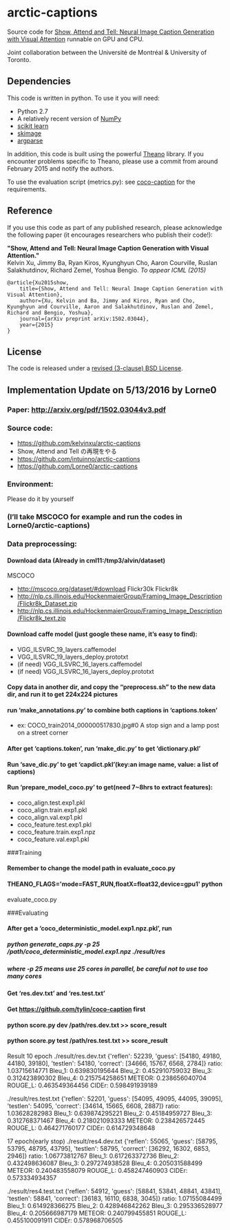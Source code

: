 # arctic-captions

Source code for [Show, Attend and Tell: Neural Image Caption Generation with Visual Attention](http://arxiv.org/abs/1502.03044)
runnable on GPU and CPU.

Joint collaboration between the Université de Montréal & University of Toronto.

## Dependencies

This code is written in python. To use it you will need:

* Python 2.7
* A relatively recent version of [NumPy](http://www.numpy.org/)
* [scikit learn](http://scikit-learn.org/stable/index.html)
* [skimage](http://scikit-image.org/docs/dev/api/skimage.html)
* [argparse](https://www.google.ca/search?q=argparse&oq=argparse&aqs=chrome..69i57.1260j0j1&sourceid=chrome&es_sm=122&ie=UTF-8#q=argparse+pip)

In addition, this code is built using the powerful
[Theano](http://www.deeplearning.net/software/theano/) library. If you
encounter problems specific to Theano, please use a commit from around
February 2015 and notify the authors.

To use the evaluation script (metrics.py): see
[coco-caption](https://github.com/tylin/coco-caption) for the requirements.

## Reference

If you use this code as part of any published research, please acknowledge the
following paper (it encourages researchers who publish their code!):

**"Show, Attend and Tell: Neural Image Caption Generation with Visual Attention."**  
Kelvin Xu, Jimmy Ba, Ryan Kiros, Kyunghyun Cho, Aaron Courville, Ruslan
Salakhutdinov, Richard Zemel, Yoshua Bengio. *To appear ICML (2015)*

    @article{Xu2015show,
        title={Show, Attend and Tell: Neural Image Caption Generation with Visual Attention},
        author={Xu, Kelvin and Ba, Jimmy and Kiros, Ryan and Cho, Kyunghyun and Courville, Aaron and Salakhutdinov, Ruslan and Zemel, Richard and Bengio, Yoshua},
        journal={arXiv preprint arXiv:1502.03044},
        year={2015}
    } 

## License

The code is released under a [revised (3-clause) BSD License](http://directory.fsf.org/wiki/License:BSD_3Clause).

## Implementation Update on 5/13/2016 by Lorne0

### Paper: http://arxiv.org/pdf/1502.03044v3.pdf
### Source code: 
* https://github.com/kelvinxu/arctic-captions
* Show, Attend and Tell の再現をやる
* https://github.com/intuinno/arctic-captions
* https://github.com/Lorne0/arctic-captions
### Environment:
Please do it by yourself

### (I’ll take MSCOCO for example and run the codes in Lorne0/arctic-captions)
### Data preprocessing:
#### Download data (Already in cml11:/tmp3/alvin/dataset)
MSCOCO 
* http://mscoco.org/dataset/#download
Flickr30k
Flickr8k
* http://nlp.cs.illinois.edu/HockenmaierGroup/Framing_Image_Description/Flickr8k_Dataset.zip
* http://nlp.cs.illinois.edu/HockenmaierGroup/Framing_Image_Description/Flickr8k_text.zip
#### Download caffe model (just google these name, it’s easy to find):
* VGG_ILSVRC_19_layers.caffemodel
* VGG_ILSVRC_19_layers_deploy.prototxt
* (if need) VGG_ILSVRC_16_layers.caffemodel
* (if need) VGG_ILSVRC_16_layers_deploy.prototxt
#### Copy data in another dir, and copy the “preprocess.sh” to the new data dir, and run it to get 224x224 pictures
#### run ‘make_annotations.py’ to combine both captions in ‘captions.token’
* ex: COCO_train2014_000000517830.jpg#0	A stop sign and a lamp post on a street corner
#### After get ‘captions.token’, run ‘make_dic.py’ to get ‘dictionary.pkl’
#### Run ‘save_dic.py’ to get ‘capdict.pkl’(key:an image name, value: a list of captions)
#### Run ‘prepare_model_coco.py’ to get(need 7~8hrs to extract features):
* coco_align.test.exp1.pkl
* coco_align.train.exp1.pkl
* coco_align.val.exp1.pkl
* coco_feature.test.exp1.pkl
* coco_feature.train.exp1.npz
* coco_feature.val.exp1.pkl

###Training
#### Remember to change the model path in evaluate_coco.py
#### THEANO_FLAGS='mode=FAST_RUN,floatX=float32,device=gpu1' python
evaluate_coco.py

###Evaluating
#### After get a ‘coco_deterministic_model.exp1.npz.pkl’, run
##### python generate_caps.py -p 25 /path/coco_deterministic_model.exp1.npz ./result/res
##### where -p 25 means use 25 cores in parallel, be careful not to use too many cores
#### Get ‘res.dev.txt’ and ‘res.test.txt’
#### Get https://github.com/tylin/coco-caption first
#### python score.py dev /path/res.dev.txt >> score_result
#### python score.py test /path/res.test.txt >> score_result

Result
10 epoch
./result/res.dev.txt
{'reflen': 52239, 'guess': [54180, 49180, 44180, 39180], 'testlen': 54180,
'correct': [34666, 15767, 6568, 2784]}
ratio: 1.03715614771
Bleu_1:	0.639830195644
Bleu_2:	0.452910759032
Bleu_3:	0.312423890302
Bleu_4:	0.215754258651
METEOR:	0.238656040704
ROUGE_L: 0.463549364456
CIDEr:	0.598491939189

./result/res.test.txt
{'reflen': 52201, 'guess': [54095, 49095, 44095, 39095], 'testlen': 54095,
'correct': [34614, 15665, 6608, 2887]}
ratio: 1.03628282983
Bleu_1:	0.639874295221
Bleu_2:	0.45184959727
Bleu_3:	0.312768371467
Bleu_4:	0.218021093333
METEOR:	0.238426572445
ROUGE_L: 0.464271760177
CIDEr:	0.614729348648



17 epoch(early stop)
./result/res4.dev.txt
{'reflen': 55065, 'guess': [58795, 53795, 48795, 43795], 'testlen': 58795,
'correct': [36292, 16302, 6853, 2946]}
ratio: 1.06773812767
Bleu_1:	0.617263372736
Bleu_2:	0.432498636087
Bleu_3:	0.297274938528
Bleu_4:	0.205031588499
METEOR:	0.240483558079
ROUGE_L: 0.458247460903
CIDEr:	0.573334934357

./result/res4.test.txt
{'reflen': 54912, 'guess': [58841, 53841, 48841, 43841], 'testlen': 58841,
'correct': [36183, 16110, 6838, 3045]}
ratio: 1.07155084499
Bleu_1:	0.614928366275
Bleu_2:	0.428946842262
Bleu_3:	0.295336528977
Bleu_4:	0.205666987179
METEOR:	0.240799455851
ROUGE_L: 0.455100091911
CIDEr:	0.578968706505








